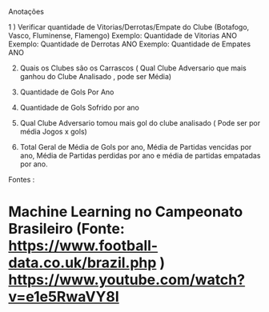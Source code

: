 Anotações

1 ) Verificar quantidade de Vitorias/Derrotas/Empate do Clube (Botafogo, Vasco, Fluminense, Flamengo)
Exemplo: Quantidade de Vitorias ANO
Exemplo: Quantidade de Derrotas ANO
Exemplo: Quantidade de Empates ANO

2) Quais os Clubes são os Carrascos ( Qual Clube Adversario que mais ganhou do Clube Analisado , pode ser Média)

3) Quantidade de Gols Por Ano

4) Quantidade de Gols Sofrido por ano

5) Qual Clube Adversario tomou mais gol do clube analisado ( Pode ser por média Jogos x gols)

6) Total Geral de Média de Gols por ano, Média de Partidas vencidas por ano, Média de Partidas perdidas por ano e média de partidas empatadas por ano.




Fontes :

# Machine Learning no Campeonato Brasileiro (Fonte: https://www.football-data.co.uk/brazil.php ) https://www.youtube.com/watch?v=e1e5RwaVY8I